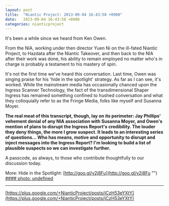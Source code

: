 ```yaml
---
layout: post
title:  "Niantic Project: 2013-09-04 16:43:58 +0900"
date:   2013-09-04 16:43:58 +0900
categories: nianticproject
---
```

It's been a while since we heard from Ken Owen.

From the NIA, working under then director Yuen Ni on the ill-fated Niantic Project, to Hazdata after the Niantic Takeover, and then back to the NIA after their work was done, his ability to remain employed no matter who's in charge is probably a testament to his mastery of spin.

It's not the first time we've heard this conversation. Last time, Owen was singing praise for his 'hide in the spotlight' strategy. As far as I can see, it's worked. While the mainstream media has occasionally chanced upon the Ingress Scanner Technology, the fact of the transdimensional Shaper Ingress has remained something confined to hushed conversation and what they colloquially refer to as the Fringe Media, folks like myself and Susanna Moyer.

**The real meat of this transcript, though, lay on its perimeter: Jay Phillips' vehement denial of any NIA association with Susanna Moyer, and Owen's mention of plans to disrupt the Ingress Report's credibility. The louder they deny things, the more I grow suspect. It leads to an interesting series of questions... Who has means, motive and opportunity to disrupt and inject messages into the Ingress Report? I'm looking to build a list of plausible suspects so we can investigate further.**

A passcode, as always, to those who contribute thoughtfully to our discussion today. 

More:
Hide in the Spotlight: [http://goo.gl/y2j8Fu](http://goo.gl/y2j8Fu "")
[#### photo: undefined](https://lh5.googleusercontent.com/-1xCpHaMS4IQ/UibidKQCVOI/AAAAAAAAMIY/WmffvC4LOTI/Secrets.png "")
- - -
[https://plus.google.com/+NianticProject/posts/jCzH53eYXtY](https://plus.google.com/+NianticProject/posts/jCzH53eYXtY)
